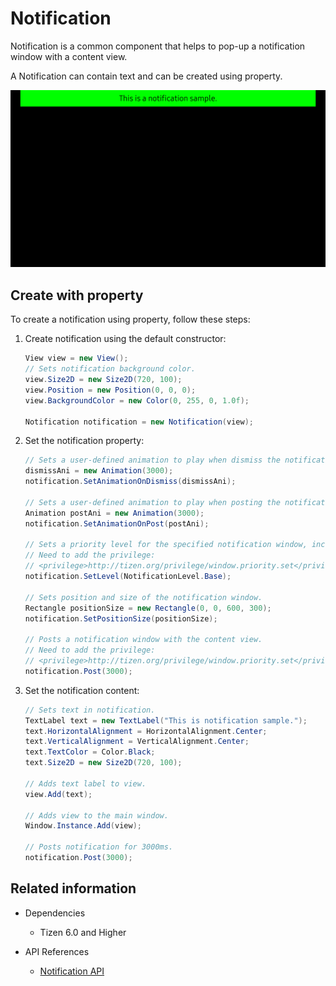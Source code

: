 # Notification
Notification is a common component that helps to pop-up a notification window with a content view.

A Notification can contain text and can be created using property.

![Notification](./media/notification.png)

## Create with property

To create a notification using property, follow these steps:

1. Create notification using the default constructor:

    ```csharp
    View view = new View();
    // Sets notification background color.
    view.Size2D = new Size2D(720, 100);
    view.Position = new Position(0, 0, 0);
    view.BackgroundColor = new Color(0, 255, 0, 1.0f);

    Notification notification = new Notification(view);

    ```

2. Set the notification property:

    ```csharp
    // Sets a user-defined animation to play when dismiss the notification.
    dismissAni = new Animation(3000);
    notification.SetAnimationOnDismiss(dismissAni);

    // Sets a user-defined animation to play when posting the notification.
    Animation postAni = new Animation(3000);
    notification.SetAnimationOnPost(postAni);

    // Sets a priority level for the specified notification window, includes: None , Base , Medium , High , Top.
    // Need to add the privilege:
    // <privilege>http://tizen.org/privilege/window.priority.set</privilege>.
    notification.SetLevel(NotificationLevel.Base);
  
    // Sets position and size of the notification window.
    Rectangle positionSize = new Rectangle(0, 0, 600, 300);
    notification.SetPositionSize(positionSize);

    // Posts a notification window with the content view.
    // Need to add the privilege:
    // <privilege>http://tizen.org/privilege/window.priority.set</privilege>.
    notification.Post(3000);
    ```

3. Set the notification content:

    ```csharp
    // Sets text in notification.
    TextLabel text = new TextLabel("This is notification sample.");
    text.HorizontalAlignment = HorizontalAlignment.Center;
    text.VerticalAlignment = VerticalAlignment.Center;
    text.TextColor = Color.Black;
    text.Size2D = new Size2D(720, 100);

    // Adds text label to view.
    view.Add(text);

    // Adds view to the main window.
    Window.Instance.Add(view);

    // Posts notification for 3000ms.
    notification.Post(3000);
    ```

## Related information
- Dependencies
  -   Tizen 6.0 and Higher

- API References
  - [Notification API](/application/dotnet/api/TizenFX/latest/api/Tizen.NUI.Components.Notification.html)
